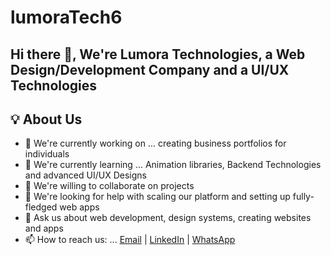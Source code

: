 
<!--

**Here are some ideas to get you started:**

🙋‍♀️ A short introduction - what is your organization all about?
🌈 Contribution guidelines - how can the community get involved?
👩‍💻 Useful resources - where can the community find your docs? Is there anything else the community should know?
🍿 Fun facts - what does your team eat for breakfast?
🧙 Remember, you can do mighty things with the power of [Markdown](https://docs.github.com/github/writing-on-github/getting-started-with-writing-and-formatting-on-github/basic-writing-and-formatting-syntax)
-->
# lumoraTech6

## Hi there 👋, We're Lumora Technologies, a Web Design/Development Company and a UI/UX Technologies

## 💡 About Us

- 🔭 We're currently working on ... creating business portfolios for individuals
- 🌱 We're currently learning ... Animation libraries, Backend Technologies and advanced UI/UX Designs
- 👯 We're willing to collaborate on projects
- 🤔 We're looking for help with scaling our platform and setting up fully-fledged web apps
- 💬 Ask us about web development, design systems, creating websites and apps
- 📫 How to reach us: ... <a href="lumoratech6@gmail.com">Email</a> | <a href="https://www.linkedin.com/company/lumora-light/">LinkedIn</a> | <a href="https://whatsapp.com/channel/0029Vb6jLKr002T1KWnuie3o">WhatsApp<a/>
